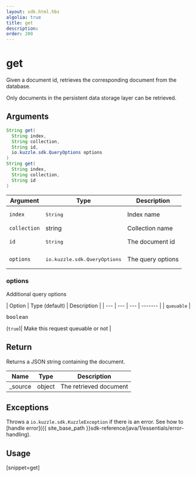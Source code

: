 ```yaml
---
layout: sdk.html.hbs
algolia: true
title: get
description:
order: 200
---
```


# get

Given a document id, retrieves the corresponding document from the database.

Only documents in the persistent data storage layer can be retrieved.

## Arguments

```java
String get(
  String index, 
  String collection, 
  String id, 
  io.kuzzle.sdk.QueryOptions options
)
String get(
  String index, 
  String collection, 
  String id
)
```

| Argument | Type | Description |
| --- | --- | --- |
| `index` | <pre>String</pre> | Index name |
| `collection` | string | Collection name |
| `id` | <pre>String</pre> | The document id |
| `options` | <pre>io.kuzzle.sdk.QueryOptions</pre> | The query options |

### options

Additional query options

| Option | Type (default) | Description |
| --- | --- | --- | ------- |
| `queuable` | <pre>boolean</pre> (`true`)| Make this request queuable or not |

## Return

Returns a JSON string containing the document.

| Name | Type | Description
| --- | --- | ---
| _source | object | The retrieved document

## Exceptions

Throws a `io.kuzzle.sdk.KuzzleException` if there is an error. See how to [handle error]({{ site_base_path }}sdk-reference/java/1/essentials/error-handling).

## Usage

[snippet=get]
